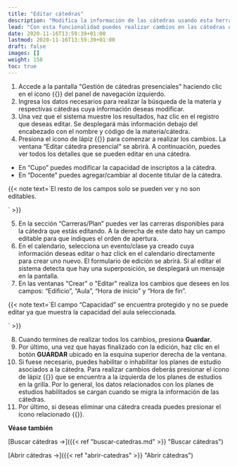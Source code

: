 ```yaml
---
title: "Editar cátedras"
description: "Modifica la información de las cátedras usando esta herramienta."
lead: "Con esta funcionalidad puedes realizar cambios en las cátedras de las diferentes materias. Para poder realizar diferentes modificaciones debes contar con el rol de Codocente."
date: 2020-11-16T13:59:39+01:00
lastmod: 2020-11-16T13:59:39+01:00
draft: false
images: []
weight: 150
toc: true
---
```


1. Accede a la pantalla "Gestión de cátedras presenciales" haciendo clic en el icono {{<inline-icon image="menu.png" alt="hamburger menu icon">}} del panel de navegación izquierdo.
1. Ingresa los datos necesarios para realizar la búsqueda de la materia y respectivas cátedras cuya información deseas modificar.
1. Una vez que el sistema muestre los resultados, haz clic en el registro que deseas editar. Se desplegará más información debajo del encabezado con el nombre y código de la materia/cátedra.
1. Presiona el icono de lápiz {{<inline-icon image="edit.png" alt="edit icon">}} para comenzar a realizar los cambios. La ventana “Editar cátedra presencial“ se abrirá. A continuación, puedes ver todos los detalles que se pueden editar en una cátedra.
- En “Cupo” puedes modificar la capacidad de inscriptos a la cátedra.
- En “Docente” puedes agregar/cambiar al docente titular de la cátedra.

{{< note text=`El resto de los campos solo se pueden ver y no son editables.

` >}}
</b>

5. En la sección “Carreras/Plan” puedes ver las carreras disponibles para la cátedra que estás editando. A la derecha de este dato hay un campo editable para que indiques el orden de apertura.
6. En el calendario, selecciona un evento/clase ya creado cuya información deseas editar o haz click en el calendario directamente para crear uno nuevo. El formulario de edición se abrirá. Si al editar el sistema detecta que hay una superposición, se desplegará un mensaje en la pantalla.
7. En las ventanas "Crear" o "Editar" realiza los cambios que desees en los campos: “Edificio”, “Aula”, “Hora de inicio” y “Hora de fin”. 

{{< note text=`El campo “Capacidad” se encuentra protegido y no se puede editar ya que muestra la capacidad del aula seleccionada.

` >}}
</b>

8. Cuando termines de realizar todos los cambios, presiona **Guardar**.
9. Por último, una vez que hayas finalizado con la edición, haz clic en el botón **GUARDAR** ubicado en la esquina superior derecha de la ventana. 
9. Si fuese necesario, puedes habilitar o inhabilitar los planes de estudio asociados a la cátedra. Para realizar cambios deberás presionar el ícono de lápiz {{<inline-icon image="edit.png" alt="edit icon">}} que se encuentra a la izquierda de los planes de estudios en la grilla. Por lo general, los datos relacionados con los planes de estudios habilitados se cargan cuando se migra la información de las cátedras.
10. Por último, si deseas eliminar una cátedra creada puedes presionar el ícono relacionado {{<inline-icon image="delete.png" alt="delete icon">}}.
</b>

**Véase también**

[Buscar cátedras →]({{< ref "buscar-catedras.md" >}} "Buscar cátedras")
<br/>

[Abrir cátedras →]({{< ref "abrir-catedras" >}} "Abrir cátedras")
